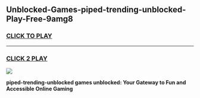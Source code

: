 
## Unblocked-Games-piped-trending-unblocked-Play-Free-9amg8
<h3>
<a href="https://premium76.site?title=piped-trending-unblocked&ref=21A">CLICK TO PLAY</a></h3>
<hr>

<h3>
<a href="https://premium76.site?title=piped-trending-unblocked&ref=21A">CLICK 2 PLAY</a>
  
</h3>

<a href="https://premium76.site?title=piped-trending-unblocked&ref=21A"><img src="https://clearcache.store/games.png"></a>


**piped-trending-unblocked games unblocked: Your Gateway to Fun and Accessible Online Gaming**
